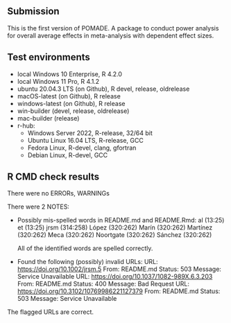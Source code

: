 ## Submission

This is the first version of POMADE. A package to conduct power analysis for overall average effects in meta-analysis with dependent effect sizes.

## Test environments

* local Windows 10 Enterprise, R 4.2.0
* local Windows 11 Pro, R 4.1.2
* ubuntu 20.04.3 LTS (on Github), R devel, release, oldrelease
* macOS-latest (on Github), R release
* windows-latest (on Github), R release
* win-builder (devel, release, oldrelease)
* mac-builder (release)
* r-hub:
  * Windows Server 2022, R-release, 32/64 bit
  * Ubuntu Linux 16.04 LTS, R-release, GCC
  * Fedora Linux, R-devel, clang, gfortran
  * Debian Linux, R-devel, GCC

## R CMD check results

There were no ERRORs, WARNINGs 

There were 2 NOTES:

* Possibly mis-spelled words in README.md and README.Rmd: al (13:25) et (13:25)
  jrsm (314:258) López (320:262) Marín (320:262) Martínez (320:262) Meca (320:262)
  Noortgate (320:262) Sánchez (320:262)
  
  All of the identified words are spelled correctly.

* Found the following (possibly) invalid URLs:
    URL: https://doi.org/10.1002/jrsm.5
      From: README.md
      Status: 503
      Message: Service Unavailable
    URL: https://doi.org/10.1037/1082-989X.6.3.203
      From: README.md
      Status: 400
      Message: Bad Request
    URL: https://doi.org/10.3102/10769986221127379
      From: README.md
      Status: 503
      Message: Service Unavailable

The flagged URLs are correct.
